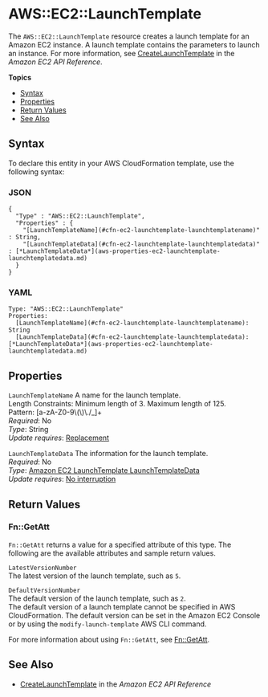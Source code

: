# AWS::EC2::LaunchTemplate<a name="aws-resource-ec2-launchtemplate"></a>

The `AWS::EC2::LaunchTemplate` resource creates a launch template for an Amazon EC2 instance\. A launch template contains the parameters to launch an instance\. For more information, see [CreateLaunchTemplate](http://docs.aws.amazon.com/AWSEC2/latest/APIReference/API_CreateLaunchTemplate.html) in the *Amazon EC2 API Reference*\. 

**Topics**
+ [Syntax](#aws-resource-ec2-launchtemplate-syntax)
+ [Properties](#aws-resource-ec2-launchtemplate-properties)
+ [Return Values](#aws-resource-ec2-launchtemplate-returnvalues)
+ [See Also](#aws-resource-ec2-launchtemplate-seealso)

## Syntax<a name="aws-resource-ec2-launchtemplate-syntax"></a>

To declare this entity in your AWS CloudFormation template, use the following syntax:

### JSON<a name="aws-resource-ec2-launchtemplate-syntax.json"></a>

```
{
  "Type" : "AWS::EC2::LaunchTemplate",
  "Properties" : {
    "[LaunchTemplateName](#cfn-ec2-launchtemplate-launchtemplatename)" : String,
    "[LaunchTemplateData](#cfn-ec2-launchtemplate-launchtemplatedata)" : [*LaunchTemplateData*](aws-properties-ec2-launchtemplate-launchtemplatedata.md)
  }
}
```

### YAML<a name="aws-resource-ec2-launchtemplate-syntax.yaml"></a>

```
Type: "AWS::EC2::LaunchTemplate"
Properties:
  [LaunchTemplateName](#cfn-ec2-launchtemplate-launchtemplatename): String
  [LaunchTemplateData](#cfn-ec2-launchtemplate-launchtemplatedata): [*LaunchTemplateData*](aws-properties-ec2-launchtemplate-launchtemplatedata.md)
```

## Properties<a name="aws-resource-ec2-launchtemplate-properties"></a>

`LaunchTemplateName`  <a name="cfn-ec2-launchtemplate-launchtemplatename"></a>
A name for the launch template\.  
Length Constraints: Minimum length of 3\. Maximum length of 125\.  
Pattern: \[a\-zA\-Z0\-9\\\(\\\)\\\./\_\]\+  
 *Required*: No  
 *Type*: String  
 *Update requires*: [Replacement](using-cfn-updating-stacks-update-behaviors.md#update-replacement) 

`LaunchTemplateData`  <a name="cfn-ec2-launchtemplate-launchtemplatedata"></a>
The information for the launch template\.  
 *Required*: No  
 *Type*: [Amazon EC2 LaunchTemplate LaunchTemplateData](aws-properties-ec2-launchtemplate-launchtemplatedata.md)  
 *Update requires*: [No interruption](using-cfn-updating-stacks-update-behaviors.md#update-no-interrupt) 

## Return Values<a name="aws-resource-ec2-launchtemplate-returnvalues"></a>

### Fn::GetAtt<a name="aws-resource-ec2-launchtemplate-getatt"></a>

 `Fn::GetAtt` returns a value for a specified attribute of this type\. The following are the available attributes and sample return values\. 

`LatestVersionNumber`  
The latest version of the launch template, such as `5`\. 

`DefaultVersionNumber`  
The default version of the launch template, such as `2`\.   
The default version of a launch template cannot be specified in AWS CloudFormation\. The default version can be set in the Amazon EC2 Console or by using the `modify-launch-template` AWS CLI command\.

For more information about using `Fn::GetAtt`, see [Fn::GetAtt](intrinsic-function-reference-getatt.md)\. 

## See Also<a name="aws-resource-ec2-launchtemplate-seealso"></a>
+ [CreateLaunchTemplate](http://docs.aws.amazon.com/AWSEC2/latest/APIReference/API_CreateLaunchTemplate.html) in the *Amazon EC2 API Reference*